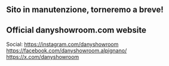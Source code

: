 ## Sito in manutenzione, torneremo a breve!

## Official danyshowroom.com website

Social:
https://instagram.com/danyshowroom
https://facebook.com/danyshowroom.alpignano/
https://x.com/danyshowroom
